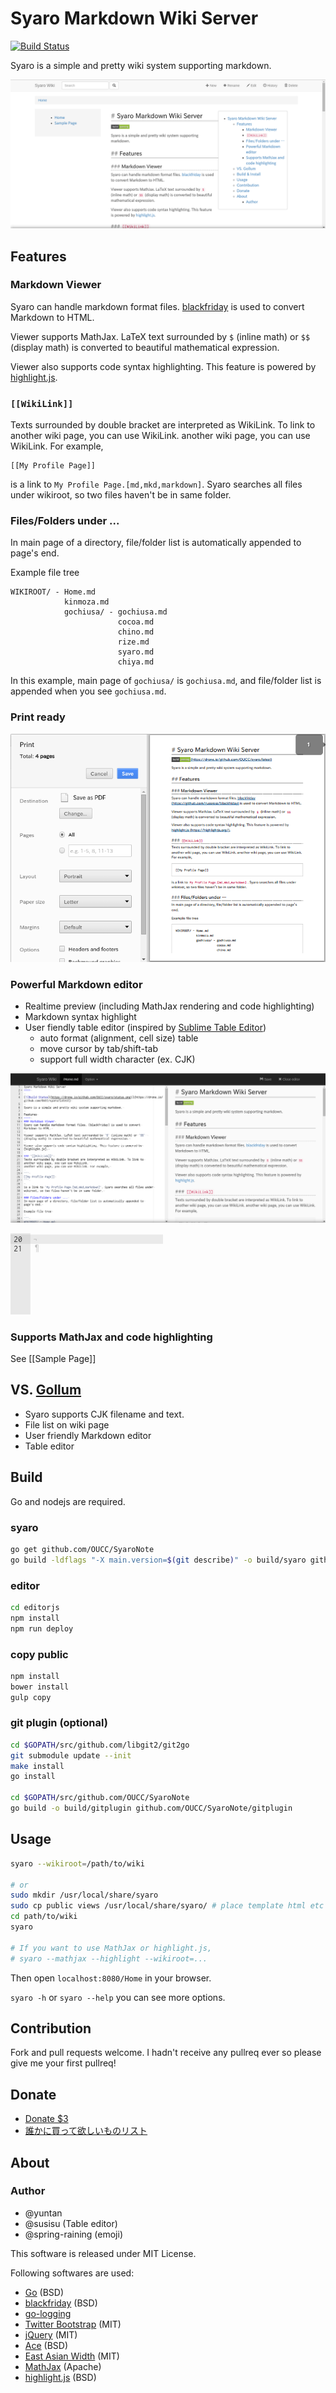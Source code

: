 Syaro Markdown Wiki Server
====

[![Build Status](https://drone.io/github.com/OUCC/syaro/status.png)](https://drone.io/github.com/OUCC/syaro/latest)

Syaro is a simple and pretty wiki system supporting markdown.

![Markdown Viewer](sample/syaro.png)

Features
----
### Markdown Viewer
Syaro can handle markdown format files. [blackfriday] is used to convert
Markdown to HTML.

Viewer supports MathJax. LaTeX text surrounded by `$` (inline math) or `$$`
(display math) is converted to beautiful mathematical expression.

Viewer also supports code syntax highlighting. This feature is powered by
[highlight.js].

### `[[WikiLink]]`
Texts surrounded by double bracket are interpreted as WikiLink. To link to
another wiki page, you can use WikiLink.
another wiki page, you can use WikiLink. For example,

```
[[My Profile Page]]
```

is a link to `My Profile Page.[md,mkd,markdown]`. Syaro searches all files under
wikiroot, so two files haven't be in same folder.

### Files/Folders under ...
In main page of a directory, file/folder list is automatically appended to
page's end.

Example file tree

```
WIKIROOT/ - Home.md
            kinmoza.md
            gochiusa/ - gochiusa.md
                        cocoa.md
                        chino.md
                        rize.md
                        syaro.md
                        chiya.md
```

In this example, main page of `gochiusa/` is `gochiusa.md`, and file/folder list
is appended when you see `gochiusa.md`.

### Print ready
![Print preview](sample/printing.png)

### Powerful Markdown editor
* Realtime preview (including MathJax rendering and code highlighting)
* Markdown syntax highlight
* User fiendly table editor (inspired by
[Sublime Table Editor](https://sublime.wbond.net/packages/Table%20Editor))
  - auto format (alignment, cell size) table
  - move cursor by tab/shift-tab
  - support full width character (ex. CJK)

![Editor](sample/editor.png)

![Table editor](sample/table.gif)

### Supports MathJax and code highlighting
See [[Sample Page]]

VS. [Gollum](https://github.com/gollum/gollum)
----
* Syaro supports CJK filename and text.
* File list on wiki page
* User friendly Markdown editor
* Table editor

## Build
Go and nodejs are required.

### syaro
```sh
go get github.com/OUCC/SyaroNote
go build -ldflags "-X main.version=$(git describe)" -o build/syaro github.com/OUCC/SyaroNote/syaro
```

### editor
```sh
cd editorjs
npm install
npm run deploy
```

### copy public
```sh
npm install
bower install
gulp copy
```

### git plugin (optional)
```sh
cd $GOPATH/src/github.com/libgit2/git2go
git submodule update --init
make install
go install

cd $GOPATH/src/github.com/OUCC/SyaroNote
go build -o build/gitplugin github.com/OUCC/SyaroNote/gitplugin
```

Usage
----
```bash
syaro --wikiroot=/path/to/wiki

# or
sudo mkdir /usr/local/share/syaro
sudo cp public views /usr/local/share/syaro/ # place template html etc in your system
cd path/to/wiki
syaro

# If you want to use MathJax or highlight.js,
# syaro --mathjax --highlight --wikiroot=...
```

Then open `localhost:8080/Home` in your browser.

`syaro -h` or `syaro --help` you can see more options.

Contribution
----
Fork and pull requests welcome. I hadn't receive any pullreq ever so please give
me your first pullreq!

Donate
----
* [Donate $3](https://gumroad.com/l/Jwtx)
* [誰かに買って欲しいものリスト](http://www.amazon.co.jp/registry/wishlist/1MVMC2QBIJYY)

About
----
### Author
* @yuntan
* @susisu (Table editor)
* @spring-raining (emoji)

This software is released under MIT License.

Following softwares are used:

* [Go]  (BSD)
* [blackfriday]  (BSD)
* [go-logging]
* [Twitter Bootstrap]  (MIT)
* [jQuery]  (MIT)
* [Ace]  (BSD)
* [East Asian Width]  (MIT)
* [MathJax]  (Apache)
* [highlight.js]  (BSD)


[Go]: http://golang.org/
[blackfriday]: https://github.com/russross/blackfriday
[go-logging]: https://github.com/op/go-logging
[Twitter Bootstrap]: http://getbootstrap.com
[jQuery]: http://jquery.com
[Ace]: http://ace.c9.io
[East Asian Width]: https://github.com/komagata/eastasianwidth
[Mathjax]: http://www.mathjax.org/
[highlight.js]: https://highlightjs.org/
